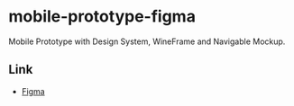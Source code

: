 # mobile-prototype-figma
Mobile Prototype with Design System, WineFrame and Navigable Mockup.

## Link
 - [Figma](https://www.figma.com/file/91B3kqDs4qiGymiyTkvBlu/Prot%C3%B3tipo-Mobile?type=design&node-id=0%3A1&mode=design&t=nKGhk7Qfa2gcGY0N-1)
